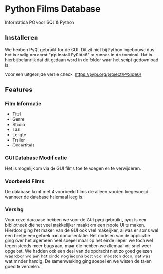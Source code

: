 # Python Films Database
Informatica PO voor SQL & Python

## Installeren
We hebben PyQt gebruikt for de GUI. Dit zit niet bij Python ingebouwd dus het is nodig om eerst "pip install PySide6" te runnen in de terminal. Het is hierbij belanrijk dat dit gedaan word in de folder waar het script gedownload is.

Voor een uitgebrijde versie check: https://pypi.org/project/PySide6/

## Features
### Film Informatie
- Titel
- Genre
- Studio
- Taal
- Lengte
- Trailer
- Ondertitels

### GUI Database Modificatie
Het is mogelijk om via de GUI films toe te voegen en te verwijderen.

### Voorbeeld Films
De database komt met 4 voorbeeld films die alleen worden toegevoegd wanneer de database helemaal leeg is.

### Verslag
Voor deze database hebben we voor de GUI pyqt gebruikt, pyqt is een bibliotheek die het veel makkelijker maakt om een mooie UI te maken. Hierdoor ging het maken van de GUI ook veel makelijker, al was er soms wel een beetje een gebrek aan documentatie. Het coderen van de applicatie ging over het algemeen heel soepel maar op het einde liepen we toch wel tegen steeds meer bugs aan, maar die hebben we allemaal vrij snel weer opgelost. We hadden ook een deel van de opdracht niet zo goed gelezen waardoor we aan het einde nog ineens best veel moesten doen, dat was wat minder handig. De samenwerking ging soepel en we wisten de taken goed te verdelen.
